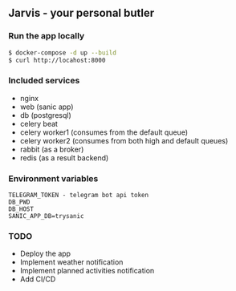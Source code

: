 ## Jarvis - your personal butler


### Run the app locally

```bash
$ docker-compose -d up --build
$ curl http://locahost:8000
```

### Included services
* nginx
* web (sanic app)
* db (postgresql)
* celery beat
* celery worker1 (consumes from the default queue)
* celery worker2 (consumes from both high and default queues)
* rabbit (as a broker)
* redis (as a result backend)


### Environment variables

```
TELEGRAM_TOKEN - telegram bot api token
DB_PWD
DB_HOST
SANIC_APP_DB=trysanic
```

### TODO

* Deploy the app
* Implement weather notification
* Implement planned activities notification
* Add CI/CD
